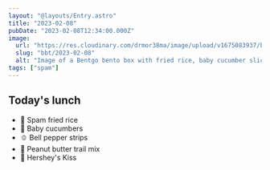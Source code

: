 ```yaml
---
layout: "@layouts/Entry.astro"
title: "2023-02-08"
pubDate: "2023-02-08T12:34:00.000Z"
image:
  url: "https://res.cloudinary.com/drmor38ma/image/upload/v1675083937/bbt/2023-02-08.jpg"
  slug: "bbt/2023-02-08"
  alt: "Image of a Bentgo bento box with fried rice, baby cucumber slices, bell pepper cut into strips, trail mix, and a Hershey's Kiss in the center."
tags: ["spam"]
---
```


## Today's lunch

- 🍗 Spam fried rice
- 🥒 Baby cucumbers
- 🫑 Bell pepper strips
- 🥜 Peanut butter trail mix
- 🍫 Hershey's Kiss
